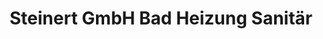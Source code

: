 ---
title: "Steinert GmbH Bad Heizung Sanitär"
url: /roedental/steinert-gmbh-bad-heizung-sanitaer/
shop: Allgemein
---